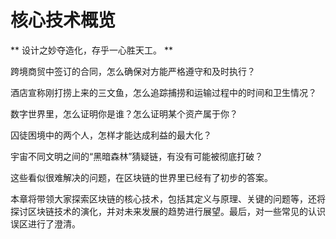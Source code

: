 # 核心技术概览

** 设计之妙夺造化，存乎一心胜天工。 **

跨境商贸中签订的合同，怎么确保对方能严格遵守和及时执行？

酒店宣称刚打捞上来的三文鱼，怎么追踪捕捞和运输过程中的时间和卫生情况？

数字世界里，怎么证明你是谁？怎么证明某个资产属于你？

囚徒困境中的两个人，怎样才能达成利益的最大化？

宇宙不同文明之间的“黑暗森林”猜疑链，有没有可能被彻底打破？

这些看似很难解决的问题，在区块链的世界里已经有了初步的答案。

本章将带领大家探索区块链的核心技术，包括其定义与原理、关键的问题等，还将探讨区块链技术的演化，并对未来发展的趋势进行展望。最后，对一些常见的认识误区进行了澄清。

